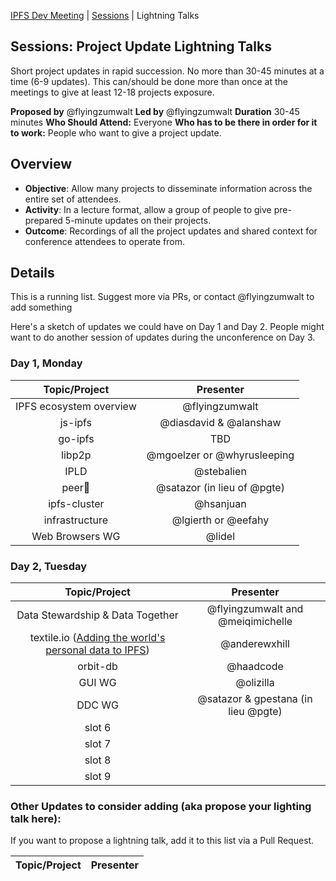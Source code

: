 [IPFS Dev Meeting](../../README.md) | [Sessions](../README.md) | Lightning Talks

## Sessions: Project Update Lightning Talks

Short project updates in rapid succession. No more than 30-45 minutes at a time (6-9 updates). This can/should be done more than once at the meetings to give at least 12-18 projects exposure.

**Proposed by** @flyingzumwalt
**Led by** @flyingzumwalt
**Duration** 30-45 minutes
**Who Should Attend:** Everyone
**Who has to be there in order for it to work:** People who want to give a project update.

## Overview

- **Objective**: Allow many projects to disseminate information across the entire set of attendees.
- **Activity**: In a lecture format, allow a group of people to give pre-prepared 5-minute updates on their projects.
- **Outcome**: Recordings of all the project updates and shared context for conference attendees to operate from.

## Details

This is a running list. Suggest more via PRs, or contact @flyingzumwalt to add something

Here's a sketch of updates we could have on Day 1 and Day 2. People might want to do another session of updates during the unconference on Day 3.

### Day 1, Monday

| Topic/Project           | Presenter                   |
|:-----------------------:|:---------------------------:|
| IPFS ecosystem overview | @flyingzumwalt              |
| js-ipfs                 | @diasdavid & @alanshaw      |
| go-ipfs                 | TBD                         |
| libp2p                  | @mgoelzer or @whyrusleeping |
| IPLD                    | @stebalien                  |
| peer🌟                  | @satazor (in lieu of @pgte) |
| ipfs-cluster            | @hsanjuan                   |
| infrastructure          | @lgierth or @eefahy         |
| Web Browsers WG         | @lidel                      |


### Day 2, Tuesday

| Topic/Project           | Presenter                   |
|:-----------------------:|:---------------------------:|
| Data Stewardship & Data Together | @flyingzumwalt and @meiqimichelle |
| textile.io ([Adding the world's personal data to IPFS](https://github.com/ipfs/developer-meetings/pull/2)) | @anderewxhill |
| orbit-db                | @haadcode                   |
| GUI WG                  | @olizilla                   |
| DDC WG                  | @satazor & gpestana (in lieu @pgte) |
| slot 6                  |                             |
| slot 7                  |                             |
| slot 8                  |                             |
| slot 9                  |                             |

### Other Updates to consider adding (aka propose your lighting talk here):

If you want to propose a lightning talk, add it to this list via a Pull Request.

| Topic/Project           | Presenter                   |
|:-----------------------:|:---------------------------:|

